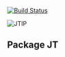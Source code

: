 [![Build Status](https://travis-ci.org/RedTent/JT.svg?branch=master)](https://travis-ci.org/RedTent/JT)



![JTIP]("images/JTIP.png")

## Package JT
